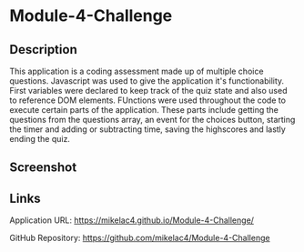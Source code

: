 # Module-4-Challenge

## Description

This application is a coding assessment made up of multiple choice questions. Javascript was used to give the application it's functionability. First variables were declared to keep track of the quiz state and also used to reference DOM elements. FUnctions were used throughout the code to execute certain parts of the application. These parts include getting the questions from the questions array, an event for the choices button, starting the timer and adding or subtracting time, saving the highscores and lastly ending the quiz.

## Screenshot

## Links

Application URL: https://mikelac4.github.io/Module-4-Challenge/

GitHub Repository: https://github.com/mikelac4/Module-4-Challenge

